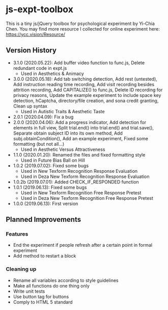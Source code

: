 # js-expt-toolbox
This is a tiny js/jQuery toolbox for psychological experiment by Yi-Chia Chen.
You may find more resource I collected for online experiment here: https://ycc.vision/Resource/

## Version History
- 3.1.0 (2020.05.22): Add buffer video function to func.js,
                      Delete redundant code in expt.js
    - Used in Aesthetics & Animacy
- 3.0.0 (2020.05.18): Add tab switching detection,
                      Add rest (untested),
                      Add instruction reading time recording,
                      Add visit recording besides attrition recording,
                      Add CAPITALIZE() to func.js,
                      Delete ID recording for privacy reasons,
                      Update the example experiment to include space key detection, hCaptcha, directory/file creation, and sona credit granting,
                      Clean up syntax
    - Used in Autistic Traits & Aesthetic Taste
- 2.0.1 (2020.04.09): Fix a bug
- 2.0.0 (2020.04.06): Add a progress indicator,
                      Add detection for elements in full view,
                      Split trial.end() into trial.end() and trial.save(),
                      Separate obtain subject ID into its own method,
                      Add subj.obtainCondition(),
                      Add an example experiment,
                      Fixed some formatting (but not all...)
    - Used in Aesthetic Versus Attractiveness
- 1.1.0 (2020.01.20): Renamed the files and fixed formatting style
    - Used in Future Bias Ball on Hill
- 1.0.2 (2019.07.02): Fixed some bugs
    - Used in New Texform Recognition Response Evaluation
    - Used in Deza New Texform Recognition Response Evaluation
- 1.0.2b (2019.07.01): Added CHECK_IF_RESPONDED function
- 1.0.1 (2019.06.13): Fixed some bugs
    - Used in New Texform Recognition Free Response Pretest
    - Used in Deza New Texform Recognition Free Response Pretest
- 1.0.0 (2019.06.13): First version

## Planned Improvements

### Features
- End the experiment if people refresh after a certain point in formal experiment
- Add method to restart a block

### Cleaning up
- Rename all variables according to style guidelines
- Make all functions do one thing only
- Write unit tests
- Use button tag for buttons
- Comply to HTML 5 standard
